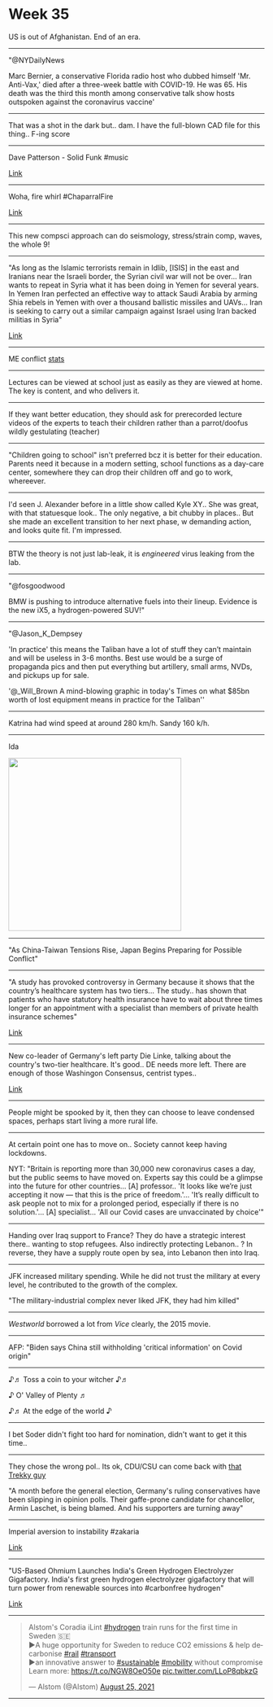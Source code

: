 # Week 35

US is out of Afghanistan. End of an era.

---

"@NYDailyNews

Marc Bernier, a conservative Florida radio host who dubbed himself
'Mr. Anti-Vax,' died after a three-week battle with COVID-19. He was 65.
His death was the third this month among conservative talk show
hosts outspoken against the coronavirus vaccine'

---

That was a shot in the dark but.. dam. I have the full-blown CAD
file for this thing.. F-ing score

---

Dave Patterson - Solid Funk \#music

[Link](https://youtu.be/E4bCp-oZMLA)

---

Woha, fire whirl \#ChaparralFire

[Link](https://twitter.com/CALFIRERRU/status/1432012185543139332)

---

This new compsci approach can do seismology, stress/strain comp,
waves, the whole 9!

---

"As long as the Islamic terrorists remain in Idlib, [ISIS] in the east
and Iranians near the Israeli border, the Syrian civil war will not be
over... Iran wants to repeat in Syria what it has been doing in Yemen
for several years. In Yemen Iran perfected an effective way to attack
Saudi Arabia by arming Shia rebels in Yemen with over a thousand
ballistic missiles and UAVs... Iran is seeking to carry out a similar
campaign against Israel using Iran backed militias in Syria"

[Link](https://www.strategypage.com/qnd/syria/articles/20210825.aspx)

---

ME conflict [stats](2019/05/confstats.md#gdeltme)

---

Lectures can be viewed at school just as easily as they are viewed at
home. The key is content, and who delivers it.

---

If they want better education, they should ask for prerecorded lecture
videos of the experts to teach their children rather than a
parrot/doofus wildly gestulating (teacher)

---

"Children going to school" isn't preferred bcz it is better for their
education. Parents need it because in a modern setting, school
functions as a day-care center, somewhere they can drop their children
off and go to work, whereever.

---

I'd seen J. Alexander before in a little show called Kyle XY..  She was
great, with that statuesque look.. The only negative, a bit chubby in
places.. But she made an excellent transition to her next phase, w
demanding action, and looks quite fit. I'm impressed.

---

BTW the theory is not just lab-leak, it is *engineered* virus leaking from the lab.

---

"@fosgoodwood

BMW is pushing to introduce alternative fuels into their
lineup. Evidence is the new iX5, a hydrogen-powered SUV!"

---

"@Jason_K_Dempsey

'In practice' this means the Taliban have a lot of stuff they can’t
maintain and will be useless in 3-6 months. Best use would be a surge
of propaganda pics and then put everything but artillery, small arms,
NVDs, and pickups up for sale.

'@_Will_Brown A mind-blowing graphic in today's Times on what $85bn
worth of lost equipment means in practice for the Taliban''

---

Katrina had wind speed at around 280 km/h. Sandy 160 k/h. 

---

Ida

<img width="340" src="https://pbs.twimg.com/media/E999VbvXIAAgROR?format=jpg&name=small"/>

---

"As China-Taiwan Tensions Rise, Japan Begins Preparing for Possible Conflict"

---

"A study has provoked controversy in Germany because it shows that the
country’s healthcare system has two tiers... The study.. has shown
that patients who have statutory health insurance have to wait about
three times longer for an appointment with a specialist than members
of private health insurance schemes"

[Link](https://www.ncbi.nlm.nih.gov/pmc/articles/PMC2292303/)

---

New co-leader of Germany's left party Die Linke, talking about the
country's two-tier healthcare. It's good.. DE needs more left. There
are enough of those Washingon Consensus, centrist
types.. 

[Link](https://twitter.com/Janine_Wissler/status/1431960175494172677)

---

People might be spooked by it, then they can choose to leave condensed
spaces, perhaps start living a more rural life.

---

At certain point one has to move on.. Society cannot keep having lockdowns.

NYT: "Britain is reporting more than 30,000 new coronavirus cases a
day, but the public seems to have moved on. Experts say this could be
a glimpse into the future for other countries... [A] professor.. 'It
looks like we’re just accepting it now — that this is the price of
freedom.'... 'It’s really difficult to ask people not to mix for a
prolonged period, especially if there is no solution.'...  [A]
specialist... 'All our Covid cases are unvaccinated by choice'"

---

Handing over Iraq support to France? They do have a strategic interest
there.. wanting to stop refugees. Also indirectly protecting
Lebanon.. ? In reverse, they have a supply route open by sea, into
Lebanon then into Iraq.

---

JFK increased military spending. While he did not trust the military at
every level, he contributed to the growth of the complex.

"The military-industrial complex never liked JFK, they had him killed"

---

*Westworld* borrowed a lot from *Vice* clearly, the 2015 movie.

---

AFP: "Biden says China still withholding 'critical information' on Covid origin"

---

♪♬ Toss a coin to your witcher ♪♬

♪ O' Valley of Plenty ♬

♪♬ At the edge of the world ♪

---

I bet Soder didn't fight too hard for nomination, didn't want to
get it this time..

---

They chose the wrong pol.. Its ok, CDU/CSU can come back with [that Trekky guy](https://www.bbc.com/news/world-europe-56614052)

"A month before the general election, Germany's ruling conservatives
have been slipping in opinion polls. Their gaffe-prone candidate for
chancellor, Armin Laschet, is being blamed. And his supporters are
turning away"

---

Imperial aversion to instability \#zakaria

[Link](https://youtu.be/-9n4m7VhYXU?t=67)

---

"US-Based Ohmium Launches India's Green Hydrogen Electrolyzer
Gigafactory. India's first green hydrogen electrolyzer gigafactory
that will turn power from renewable sources into #carbonfree hydrogen"

[Link](https://bit.ly/3yn3DEA)

---

<blockquote class="twitter-tweet"><p lang="en" dir="ltr">Alstom&#39;s Coradia iLint <a href="https://twitter.com/hashtag/hydrogen?src=hash&amp;ref_src=twsrc%5Etfw">#hydrogen</a> train runs for the first time in Sweden 🇸🇪<br>▶️A huge opportunity for Sweden to reduce CO2 emissions &amp; help decarbonise <a href="https://twitter.com/hashtag/rail?src=hash&amp;ref_src=twsrc%5Etfw">#rail</a> <a href="https://twitter.com/hashtag/transport?src=hash&amp;ref_src=twsrc%5Etfw">#transport</a> <br>▶️an innovative answer to <a href="https://twitter.com/hashtag/sustainable?src=hash&amp;ref_src=twsrc%5Etfw">#sustainable</a> <a href="https://twitter.com/hashtag/mobility?src=hash&amp;ref_src=twsrc%5Etfw">#mobility</a> without compromise<br>Learn more: <a href="https://t.co/NGW8OeO50e">https://t.co/NGW8OeO50e</a> <a href="https://t.co/LLoP8qbkzG">pic.twitter.com/LLoP8qbkzG</a></p>&mdash; Alstom (@Alstom) <a href="https://twitter.com/Alstom/status/1430410498877665280?ref_src=twsrc%5Etfw">August 25, 2021</a></blockquote> <script async src="https://platform.twitter.com/widgets.js" charset="utf-8"></script>

---


